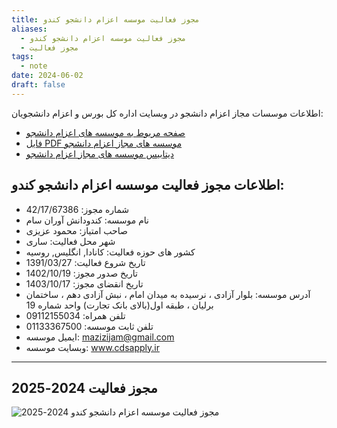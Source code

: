 ```yaml
---
title: مجوز فعالیت موسسه اعزام دانشجو کندو
aliases:
  - مجوز فعالیت موسسه اعزام دانشجو کندو
  - مجوز فعالیت
tags:
  - note
date: 2024-06-02
draft: false
---
```



اطلاعات موسسات مجاز اعزام دانشجو در وبسایت اداره کل بورس و اعزام دانشجویان:

- [صفحه مربوط به موسسه های اعزام دانشجو](https://scholarship.saorg.ir/infoeazam)
- [فایل PDF موسسه های مجاز اعزام دانشجو](https://scholarship.saorg.ir/portal/file/?350006/14030312.pdf)
- [دیتابیس موسسه های مجاز اعزام دانشجو ](https://baserow.io/public/grid/TA-yzvYo9fSz7IcfEXG1aOOUseKyIbaPKFQjx_KXayI)

## اطلاعات مجوز فعالیت موسسه اعزام دانشجو کندو: 

- شماره مجوز: 42/17/67386
- نام موسسه: کندودانش آوران سام	
- صاحب امتیاز: محمود عزیزی
- شهر محل فعالیت: ساری	
- کشور های حوزه فعالیت: کانادا, انگلیس, روسیه	
- تاریخ شروع فعالیت: 1391/03/27
- تاریخ صدور مجوز: 1402/10/19
- تاریخ انقضای مجوز: 1403/10/17	
- آدرس موسسه: بلوار آزادی ، نرسیده به میدان امام ، نبش آزادی دهم ، ساختمان برلیان ، طبقه اول(بالای بانک تجارت) واحد شماره 19	
- تلفن همراه: 09112155034	
- تلفن ثابت موسسه: 01133367500	
- ایمیل موسسه: mazizijam@gmail.com
- وبسایت موسسه: www.cdsapply.ir

---

## مجوز فعالیت 2024-2025

![مجوز فعالیت موسسه اعزام دانشجو کندو 2024-2025](https://cdsapply.ir/wp-content/uploads/2024/06/2024-2025-license-by-the-MSRT-Persian-scaled.jpg)
